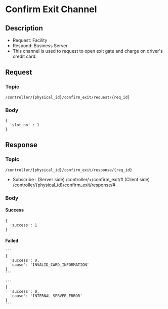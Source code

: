# Confirm Exit Channel

## Description

- Request: Facility
- Respond: Business Server
- This channel is used to request to open exit gate and charge on driver's credit card. 

## Request

### Topic

```
/controller/{physical_id}/confirm_exit/request/{req_id}
```

### Body
```
{
  'slot_no' : 1
}
```

## Response

### Topic

```
/controller/{physical_id}/confirm_exit/response/{req_id}
```
- Subscribe : 
   (Server side) /controller/+/confirm_exit/#
   (Client side) /controller/{physical_id}/confirm_exit/response/#
   
### Body

#### Success

```
{
  'success': 1
}
```

#### Failed
~~~~~~~~
```
{
  'success': 0,
  'cause': 'INVALID_CARD_INFORMATION'
}
```

```
{
  'success': 0,
  'cause': 'INTERNAL_SERVER_ERROR'
}
```